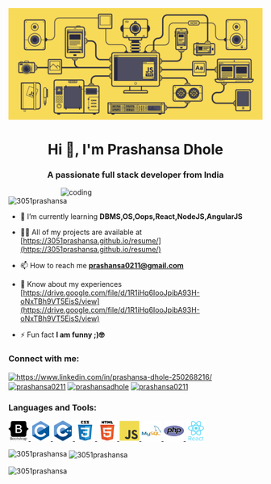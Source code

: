 ![logo](https://github.com/3051prashansa/3051prashansa/blob/main/banner.gif)
<h1 align="center">Hi 👋, I'm Prashansa Dhole</h1>
<h3 align="center">A passionate full stack developer from India</h3>
<img align="right" alt="coding" width="400" src="https://camo.githubusercontent.com/706457c438d2031942745299f52de650adf45a3b87de1ded443696b405dd881d/68747470733a2f2f63646e2e6472696262626c652e636f6d2f75736572732f343035353439342f73637265656e73686f74732f31353231353735362f6d656469612f64326236366334636130313932616132366431303334343862336431353138622e676966">
<p align="left"> <img src="https://komarev.com/ghpvc/?username=3051prashansa&label=Profile%20views&color=0e75b6&style=flat" alt="3051prashansa" /> </p>

- 🌱 I’m currently learning **DBMS,OS,Oops,React,NodeJS,AngularJS**

- 👨‍💻 All of my projects are available at [https://3051prashansa.github.io/resume/](https://3051prashansa.github.io/resume/)

- 📫 How to reach me **prashansa0211@gmail.com**

- 📄 Know about my experiences [https://drive.google.com/file/d/1R1iHq6IooJpibA93H-oNxTBh9VT5EisS/view](https://drive.google.com/file/d/1R1iHq6IooJpibA93H-oNxTBh9VT5EisS/view)

- ⚡ Fun fact **I am funny ;)🤓**

<h3 align="left">Connect with me:</h3>
<p align="left">
<a href="https://linkedin.com/in/https://www.linkedin.com/in/prashansa-dhole-250268216/" target="blank"><img align="center" src="https://raw.githubusercontent.com/rahuldkjain/github-profile-readme-generator/master/src/images/icons/Social/linked-in-alt.svg" alt="https://www.linkedin.com/in/prashansa-dhole-250268216/" height="30" width="40" /></a>
<a href="https://www.codechef.com/users/prashansa0211" target="blank"><img align="center" src="https://cdn.jsdelivr.net/npm/simple-icons@3.1.0/icons/codechef.svg" alt="prashansa0211" height="30" width="40" /></a>
<a href="https://www.leetcode.com/prashansadhole" target="blank"><img align="center" src="https://raw.githubusercontent.com/rahuldkjain/github-profile-readme-generator/master/src/images/icons/Social/leet-code.svg" alt="prashansadhole" height="30" width="40" /></a>
<a href="https://auth.geeksforgeeks.org/user/prashansa0211" target="blank"><img align="center" src="https://raw.githubusercontent.com/rahuldkjain/github-profile-readme-generator/master/src/images/icons/Social/geeks-for-geeks.svg" alt="prashansa0211" height="30" width="40" /></a>
</p>

<h3 align="left">Languages and Tools:</h3>
<p align="left"> <a href="https://getbootstrap.com" target="_blank" rel="noreferrer"> <img src="https://raw.githubusercontent.com/devicons/devicon/master/icons/bootstrap/bootstrap-plain-wordmark.svg" alt="bootstrap" width="40" height="40"/> </a> <a href="https://www.cprogramming.com/" target="_blank" rel="noreferrer"> <img src="https://raw.githubusercontent.com/devicons/devicon/master/icons/c/c-original.svg" alt="c" width="40" height="40"/> </a> <a href="https://www.w3schools.com/cpp/" target="_blank" rel="noreferrer"> <img src="https://raw.githubusercontent.com/devicons/devicon/master/icons/cplusplus/cplusplus-original.svg" alt="cplusplus" width="40" height="40"/> </a> <a href="https://www.w3schools.com/css/" target="_blank" rel="noreferrer"> <img src="https://raw.githubusercontent.com/devicons/devicon/master/icons/css3/css3-original-wordmark.svg" alt="css3" width="40" height="40"/> </a> <a href="https://www.w3.org/html/" target="_blank" rel="noreferrer"> <img src="https://raw.githubusercontent.com/devicons/devicon/master/icons/html5/html5-original-wordmark.svg" alt="html5" width="40" height="40"/> </a> <a href="https://developer.mozilla.org/en-US/docs/Web/JavaScript" target="_blank" rel="noreferrer"> <img src="https://raw.githubusercontent.com/devicons/devicon/master/icons/javascript/javascript-original.svg" alt="javascript" width="40" height="40"/> </a> <a href="https://www.mysql.com/" target="_blank" rel="noreferrer"> <img src="https://raw.githubusercontent.com/devicons/devicon/master/icons/mysql/mysql-original-wordmark.svg" alt="mysql" width="40" height="40"/> </a> <a href="https://www.php.net" target="_blank" rel="noreferrer"> <img src="https://raw.githubusercontent.com/devicons/devicon/master/icons/php/php-original.svg" alt="php" width="40" height="40"/> </a> <a href="https://reactjs.org/" target="_blank" rel="noreferrer"> <img src="https://raw.githubusercontent.com/devicons/devicon/master/icons/react/react-original-wordmark.svg" alt="react" width="40" height="40"/> </a> </p>

<p><img align="left" src="https://github-readme-stats.vercel.app/api/top-langs?username=3051prashansa&show_icons=true&locale=en&layout=compact" alt="3051prashansa" /></p>

<p>&nbsp;<img align="center" src="https://github-readme-stats.vercel.app/api?username=3051prashansa&show_icons=true&locale=en" alt="3051prashansa" /></p>

<p><img align="center" src="https://github-readme-streak-stats.herokuapp.com/?user=3051prashansa&" alt="3051prashansa" /></p>
